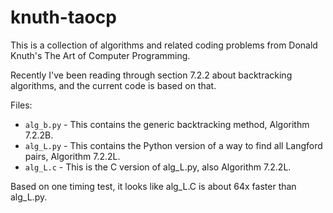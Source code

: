 # knuth-taocp

This is a collection of algorithms and related coding problems from Donald
Knuth's The Art of Computer Programming.

Recently I've been reading through section 7.2.2 about backtracking algorithms,
and the current code is based on that.

Files:
* `alg_b.py` - This contains the generic backtracking method, Algorithm 7.2.2B.
* `alg_L.py` - This contains the Python version of a way to find all Langford
  pairs, Algorithm 7.2.2L.
* `alg_L.c` - This is the C version of alg_L.py, also Algorithm 7.2.2L.

Based on one timing test, it looks like alg_L.C is about 64x faster than
alg_L.py.

